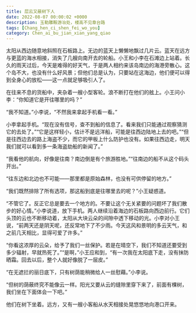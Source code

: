 ```yaml
---
title: 层云又蔽树下人
date: 2022-08-07 00:00:02 +0000 
description: 玉勒雕鞍游冶处，楼高不见章台路
tags: [Chang_hen_ci_shen_fei_wo_you]
category: Chen_ai_bu_jian_xian_yang_qiao
---
```

太阳从西边随意地斜照在石板路上。无边的蓝天上懒懒地飘过几片云。蓝天在远方与更蓝的海水相接，消失了几艘向南开去的轮船。小王和小李在石滩边上站着。长久的雨天过后，今天是难得的好天气，于是两人相约来该岛南边的海港旁散心。这个岛不大，也没有什么好风景；但他们总是认为，只要站在这海边，他们便可以得到全身心的放松——这一点就足够吸引人了。  

在往来不息的货船中，夹杂着一艘小型客轮。浪不断打在他们的舷上。小王问小李：“你知道它是开往哪里的吗？”

“我不知道。”小李说，“不然我来拿起手机看一看。”   

小李拿起手机。“现在没有信号，查不到船的信息了。看来我们只能通过观察猜测它的去处了。”“它是这样轻小，估计不是远洋船，可能是往西边陆地上去的吧。”“但是往西边去的路上海盗不少，而它的甲板上什么防护也没有。如果往西边走，明天我们就可以看到多一条海盗劫船的新闻了。”

“我看他的航向，好像是往南？南边倒是有个旅游胜地。”“往南边的船不从这个码头开出。”

“往东边和北边也不可能——那里都是原始森林，也没有可供停留的地方。”  

“我们既然排除了所有选项，那这船到底是往哪里去的呢？”小王疑惑道。

“不管它了。反正它总是要去一个地方的。不要让这个无关紧要的问题坏了我们散步的好心情。”小李说道，放下手机。两人继续沿着海边的石板路向西边前行。它们头顶的云也不断移动着，太阳从大块云朵的间隙中透下移动的光。小李对小王说，“前两天还是阴天呢，还反常地下了不少雨。今天这风和景明的多云天气，和之前几天相比，显得可爱了许多。”

“你看这浓厚的云朵，给予了我们一丝保护。若是在晴空下，我们不知道还要受到多少辐射，早就热死了。”“是啊，”小王应和到，“有一次我在太阳底下走，没有抹防晒霜。回去以后，整个人就好像脱了一层皮。”

“在无遮拦的丽日底下，只有树荫能稍微给人一丝慰藉。”小李说。

“但树的荫蔽终究不能像云一样。阳光又要从云的缝隙里穿下来了，前面有棵树，我们坐在下面体会一下吧。”

他们在树下坐着。远方，又有一艘小客船从水天相接处晃悠悠地向港口开来。
